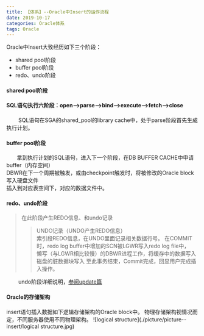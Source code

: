```yaml
---
title: 【体系】--Oracle中Insert的运作流程 
date: 2019-10-17
categories: Oracle体系
tags: Oracle
---
```

Oracle中Insert大致经历如下三个阶段：  

* shared pool阶段  
* buffer pool阶段  
* redo、undo阶段
  
#### shared pool阶段  

#### SQL语句执行六阶段：open-->parse-->bind-->execute-->fetch-->close
&nbsp;&nbsp;&nbsp;&nbsp;&nbsp;&nbsp;&nbsp;&nbsp;SQL语句在SGA的shared_pool的library cache中，处于parse阶段首先生成执行计划。

#### buffer pool阶段  
&nbsp;&nbsp;&nbsp;&nbsp;&nbsp;&nbsp;&nbsp;拿到执行计划的SQL语句，进入下一个阶段，在DB BUFFER CACHE中申请buffer（内存空间）  
DBWR在下一个周期被触发，或由checkpoint触发时，将被修改的Oracle block写入硬盘文件   
插入到对应表空间下，对应的数据文件中。

#### redo、undo阶段
> 在此阶段产生REDO信息、和undo记录
> > UNDO记录（UNDO产生REDO信息）   
> > 索引段REDO信息，在UNDO里面记录相关数据行号。
在COMMIT时，redo log buffer中增加的SCN被LGWR写入redo log file中，   
懒写（与LGWR相比较慢）的DBWR进程工作，将缓存中的数据写入磁盘的脏数据块写入
至此事务结束，Commit完成，回显用户完成插入操作。

&nbsp;&nbsp;&nbsp;&nbsp;&nbsp;&nbsp;&nbsp;&nbsp;undo阶段详细说明，[参阅update篇](./[体系]--update语句在Oracle实例中的运作过程.md)

#### Oracle的存储架构   
insert语句插入数据如下逻辑存储架构的Oracle block中。
物理存储架构视情况而定，不同服务器使用不同物理架构。
![logical structure](./picture/picture--insert/logical structure.jpg)



